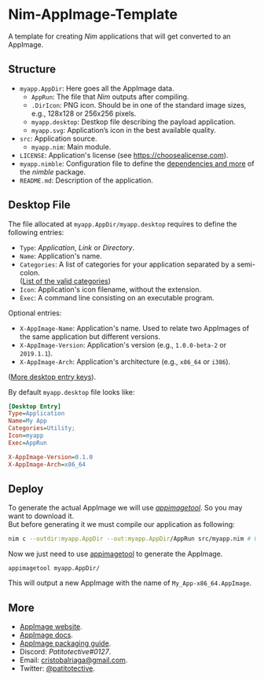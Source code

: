 # Nim-AppImage-Template
A template for creating _Nim_ applications that will get converted to an AppImage.

## Structure
- `myapp.AppDir`: Here goes all the AppImage data.
  - `AppRun`: The file that _Nim_ outputs after compiling.
  - `.DirIcon`: PNG icon. Should be in one of the standard image sizes, e.g., 128x128 or 256x256 pixels.
  - `myapp.desktop`: Destkop file describing the payload application.
  - `myapp.svg`: Application’s icon in the best available quality.
- `src`: Application source.
  - `myapp.nim`: Main module.
- `LICENSE`: Application's license (see https://choosealicense.com).
- `myapp.nimble`: Configuration file to define the [dependencies and more](https://github.com/nim-lang/nimble#creating-packages) of the _nimble_ package.
- `README.md`: Description of the application.

## Desktop File
The file allocated at `myapp.AppDir/myapp.desktop` requires to define the following entries:
- `Type`: _Application_, _Link_ or _Directory_.
- `Name`: Application's name.
- `Categories`: A list of categories for your application separated by a semi-colon.  
  ([List of the valid categories](https://specifications.freedesktop.org/menu-spec/latest/apa.html))
- `Icon`: Application's icon filename, without the extension.  
- `Èxec`: A command line consisting on an executable program.

Optional entries:
- `X-AppImage-Name`: Application's name. Used to relate two AppImages of the same application but different versions.
- `X-AppImage-Version`: Application's version (e.g., `1.0.0-beta-2` or `2019.1.1`).
- `X-AppImage-Arch`: Application's architecture (e.g., `x86_64` or `i386`).

([More desktop entry keys](https://specifications.freedesktop.org/desktop-entry-spec/desktop-entry-spec-latest.html#recognized-keys)).

By default `myapp.desktop` file looks like:
```ini
[Desktop Entry]
Type=Application
Name=My App
Categories=Utility;
Icon=myapp
Exec=AppRun

X-AppImage-Version=0.1.0
X-AppImage-Arch=x86_64
```

## Deploy
To generate the actual AppImage we will use [_appimagetool_](https://appimage.github.io/appimagetool/). So you may want to download it.  
But before generating it we must compile our application as following:
```sh
nim c --outdir:myapp.AppDir --out:myapp.AppDir/AppRun src/myapp.nim # Or cpp
```
Now we just need to use [appimagetool](https://appimage.github.io/appimagetool/) to generate the AppImage.
```
appimagetool myapp.AppDir/
```
This will output a new AppImage with the name of `My_App-x86_64.AppImage`.

## More
- [AppImage website](https://appimage.org).
- [AppImage docs](https://docs.appimage.org/index.html).
- [AppImage packaging guide](https://docs.appimage.org/packaging-guide/index.html).
- Discord: _Patitotective#0127_.
- Email: cristobalriaga@gmail.com.
- Twitter: [@patitotective](https://twitter.com/patitotective).
